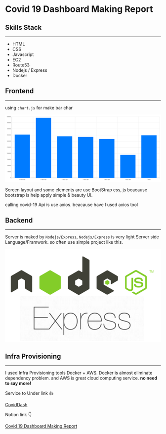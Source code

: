 # Covid 19 Dashboard Making Report

## Skills Stack

---

- HTML
- CSS
- Javascript
- EC2
- Route53
- Nodejs / Express
- Docker

## Frontend

---

using `chart.js` for make bar char

![Untitled](Covid%2019%20D%206c857/Untitled.png)

Screen layout and some elements are use BootStrap css, js beacause bootstrap is help apply simple & beauty UI. 

calling covid-19 Api is use axios. beacause have I used axios tool

## Backend

---

Server is maked by `Nodejs/Express`, `Nodejs/Express` is very light Server side Language/Framwork. so often use simple project like this.

![Untitled](Covid%2019%20D%206c857/Untitled%201.png)

## Infra Provisioning

---

I used Infra Provisioning tools Docker +  AWS. Docker is almost eliminate dependency problem. and AWS is great cloud computing service. **no need to say more!**

Service to Under link 👍

[CovidDash](http://coviddash.hwyoon.xyz/)

Notion link 👇

[Covid 19 Dashboard Making Report](https://www.notion.so/Covid-19-Dashboard-Making-Report-1f02f37ea416447bae6938e8213e2491)